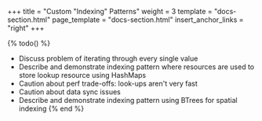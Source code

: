 +++
title = "Custom \"Indexing\" Patterns"
weight = 3
template = "docs-section.html"
page_template = "docs-section.html"
insert_anchor_links = "right"
+++

{% todo() %}
* Discuss problem of iterating through every single value
* Describe and demonstrate indexing pattern where resources are used to store lookup resource using HashMaps
* Caution about perf trade-offs: look-ups aren't very fast
* Caution about data sync issues
* Describe and demonstrate indexing pattern using BTrees for spatial indexing
{% end %}
